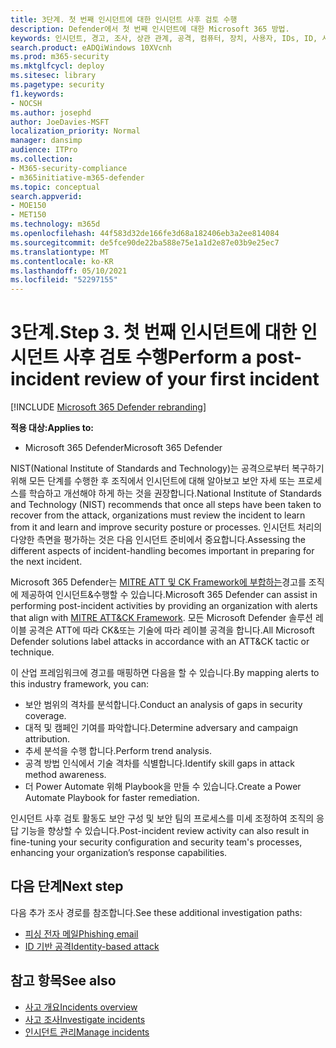 ```yaml
---
title: 3단계. 첫 번째 인시던트에 대한 인시던트 사후 검토 수행
description: Defender에서 첫 번째 인시던트에 대한 Microsoft 365 방법.
keywords: 인시던트, 경고, 조사, 상관 관계, 공격, 컴퓨터, 장치, 사용자, IDs, ID, 사서함, 전자 메일, 365, microsoft, m365
search.product: eADQiWindows 10XVcnh
ms.prod: m365-security
ms.mktglfcycl: deploy
ms.sitesec: library
ms.pagetype: security
f1.keywords:
- NOCSH
ms.author: josephd
author: JoeDavies-MSFT
localization_priority: Normal
manager: dansimp
audience: ITPro
ms.collection:
- M365-security-compliance
- m365initiative-m365-defender
ms.topic: conceptual
search.appverid:
- MOE150
- MET150
ms.technology: m365d
ms.openlocfilehash: 44f583d32de166fe3d68a182406eb3a2ee814084
ms.sourcegitcommit: de5fce90de22ba588e75e1a1d2e87e03b9e25ec7
ms.translationtype: MT
ms.contentlocale: ko-KR
ms.lasthandoff: 05/10/2021
ms.locfileid: "52297155"
---
```

# <a name="step-3-perform-a-post-incident-review-of-your-first-incident"></a><span data-ttu-id="75eba-105">3단계.</span><span class="sxs-lookup"><span data-stu-id="75eba-105">Step 3.</span></span> <span data-ttu-id="75eba-106">첫 번째 인시던트에 대한 인시던트 사후 검토 수행</span><span class="sxs-lookup"><span data-stu-id="75eba-106">Perform a post-incident review of your first incident</span></span>

[!INCLUDE [Microsoft 365 Defender rebranding](../includes/microsoft-defender.md)]

<span data-ttu-id="75eba-107">**적용 대상:**</span><span class="sxs-lookup"><span data-stu-id="75eba-107">**Applies to:**</span></span>
- <span data-ttu-id="75eba-108">Microsoft 365 Defender</span><span class="sxs-lookup"><span data-stu-id="75eba-108">Microsoft 365 Defender</span></span>

<span data-ttu-id="75eba-109">NIST(National Institute of Standards and Technology)는 공격으로부터 복구하기 위해 모든 단계를 수행한 후 조직에서 인시던트에 대해 알아보고 보안 자세 또는 프로세스를 학습하고 개선해야 하게 하는 것을 권장합니다.</span><span class="sxs-lookup"><span data-stu-id="75eba-109">National Institute of Standards and Technology (NIST) recommends that once all steps have been taken to recover from the attack, organizations must review the incident to learn from it and learn and improve security posture or processes.</span></span> <span data-ttu-id="75eba-110">인시던트 처리의 다양한 측면을 평가하는 것은 다음 인시던트 준비에서 중요합니다.</span><span class="sxs-lookup"><span data-stu-id="75eba-110">Assessing the different aspects of incident-handling becomes important in preparing for the next incident.</span></span>

<span data-ttu-id="75eba-111">Microsoft 365 Defender는 [MITRE ATT 및 CK Framework에 부합하는](https://attack.mitre.org/)경고를 조직에 제공하여 인시던트&수행할 수 있습니다.</span><span class="sxs-lookup"><span data-stu-id="75eba-111">Microsoft 365 Defender can assist in performing post-incident activities by providing an organization with alerts that align with [MITRE ATT&CK Framework](https://attack.mitre.org/).</span></span> <span data-ttu-id="75eba-112">모든 Microsoft Defender 솔루션 레이블 공격은 ATT에 따라 CK&또는 기술에 따라 레이블 공격을 합니다.</span><span class="sxs-lookup"><span data-stu-id="75eba-112">All Microsoft Defender solutions label attacks in accordance with an ATT&CK tactic or technique.</span></span> 

<span data-ttu-id="75eba-113">이 산업 프레임워크에 경고를 매핑하면 다음을 할 수 있습니다.</span><span class="sxs-lookup"><span data-stu-id="75eba-113">By mapping alerts to this industry framework, you can:</span></span>

- <span data-ttu-id="75eba-114">보안 범위의 격차를 분석합니다.</span><span class="sxs-lookup"><span data-stu-id="75eba-114">Conduct an analysis of gaps in security coverage.</span></span>
- <span data-ttu-id="75eba-115">대적 및 캠페인 기여를 파악합니다.</span><span class="sxs-lookup"><span data-stu-id="75eba-115">Determine adversary and campaign attribution.</span></span>
- <span data-ttu-id="75eba-116">추세 분석을 수행 합니다.</span><span class="sxs-lookup"><span data-stu-id="75eba-116">Perform trend analysis.</span></span>
- <span data-ttu-id="75eba-117">공격 방법 인식에서 기술 격차를 식별합니다.</span><span class="sxs-lookup"><span data-stu-id="75eba-117">Identify skill gaps in attack method awareness.</span></span>
- <span data-ttu-id="75eba-118">더 Power Automate 위해 Playbook을 만들 수 있습니다.</span><span class="sxs-lookup"><span data-stu-id="75eba-118">Create a Power Automate Playbook for faster remediation.</span></span> 

<span data-ttu-id="75eba-119">인시던트 사후 검토 활동도 보안 구성 및 보안 팀의 프로세스를 미세 조정하여 조직의 응답 기능을 향상할 수 있습니다.</span><span class="sxs-lookup"><span data-stu-id="75eba-119">Post-incident review activity can also result in fine-tuning your security configuration and security team's processes, enhancing your organization’s response capabilities.</span></span>

## <a name="next-step"></a><span data-ttu-id="75eba-120">다음 단계</span><span class="sxs-lookup"><span data-stu-id="75eba-120">Next step</span></span>

<span data-ttu-id="75eba-121">다음 추가 조사 경로를 참조합니다.</span><span class="sxs-lookup"><span data-stu-id="75eba-121">See these additional investigation paths:</span></span>

- [<span data-ttu-id="75eba-122">피싱 전자 메일</span><span class="sxs-lookup"><span data-stu-id="75eba-122">Phishing email</span></span>](first-incident-path-phishing.md)
- [<span data-ttu-id="75eba-123">ID 기반 공격</span><span class="sxs-lookup"><span data-stu-id="75eba-123">Identity-based attack</span></span>](first-incident-path-identity.md)


## <a name="see-also"></a><span data-ttu-id="75eba-124">참고 항목</span><span class="sxs-lookup"><span data-stu-id="75eba-124">See also</span></span>

- [<span data-ttu-id="75eba-125">사고 개요</span><span class="sxs-lookup"><span data-stu-id="75eba-125">Incidents overview</span></span>](incidents-overview.md)
- [<span data-ttu-id="75eba-126">사고 조사</span><span class="sxs-lookup"><span data-stu-id="75eba-126">Investigate incidents</span></span>](investigate-incidents.md)
- [<span data-ttu-id="75eba-127">인시던트 관리</span><span class="sxs-lookup"><span data-stu-id="75eba-127">Manage incidents</span></span>](manage-incidents.md)
